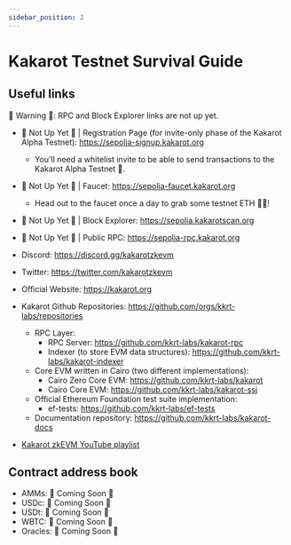 ```yaml
---
sidebar_position: 2
---
```


# Kakarot Testnet Survival Guide

## Useful links

🚧 Warning 🚧: RPC and Block Explorer links are not up yet.

- 🚧 Not Up Yet 🚧 | Registration Page (for invite-only phase of the Kakarot
  Alpha Testnet): https://sepolia-signup.kakarot.org
  - You'll need a whitelist invite to be able to send transactions to the
    Kakarot Alpha Testnet 📩.
- 🚧 Not Up Yet 🚧 | Faucet: https://sepolia-faucet.kakarot.org
  - Head out to the faucet once a day to grab some testnet ETH 🚰💧!
- 🚧 Not Up Yet 🚧 | Block Explorer: https://sepolia.kakarotscan.org
- 🚧 Not Up Yet 🚧 | Public RPC: https://sepolia-rpc.kakarot.org
- Discord: https://discord.gg/kakarotzkevm
- Twitter: https://twitter.com/kakarotzkevm
- Official Website: https://kakarot.org
- Kakarot Github Repositories: https://github.com/orgs/kkrt-labs/repositories

  - RPC Layer:
    - RPC Server: https://github.com/kkrt-labs/kakarot-rpc
    - Indexer (to store EVM data structures):
      https://github.com/kkrt-labs/kakarot-indexer
  - Core EVM written in Cairo (two different implementations):
    - Cairo Zero Core EVM: https://github.com/kkrt-labs/kakarot
    - Cairo Core EVM: https://github.com/kkrt-labs/kakarot-ssj
  - Official Ethereum Foundation test suite implementation:
    - ef-tests: https://github.com/kkrt-labs/ef-tests
  - Documentation repository: https://github.com/kkrt-labs/kakarot-docs

- [Kakarot zkEVM YouTube playlist](https://www.youtube.com/watch?v=5BndqgugKOU&list=PLF3T1714MyKDwjjA8oHizXAdLNx62ka5U)

## Contract address book

- AMMs: 🚧 Coming Soon 🚧
- USDc: 🚧 Coming Soon 🚧
- USDt: 🚧 Coming Soon 🚧
- WBTC: 🚧 Coming Soon 🚧
- Oracles: 🚧 Coming Soon 🚧
